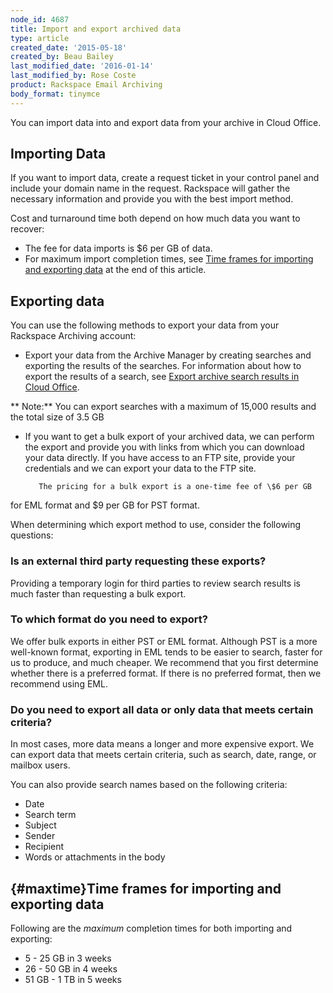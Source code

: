 ```yaml
---
node_id: 4687
title: Import and export archived data
type: article
created_date: '2015-05-18'
created_by: Beau Bailey
last_modified_date: '2016-01-14'
last_modified_by: Rose Coste
product: Rackspace Email Archiving
body_format: tinymce
---
```


You can import data into and export data from your archive in Cloud
Office.

Importing Data
--------------

If you want to import data, create a request ticket in your control
panel and include your domain name in the request. Rackspace will gather
the necessary information and provide you with the best import method.

Cost and turnaround time both depend on how much data you want to
recover:

-   The fee for data imports is \$6 per GB of data.
-   For maximum import completion times, see [Time frames for importing
    and exporting data](#maxtime) at the end of this article.

Exporting data
--------------

You can use the following methods to export your data from your
Rackspace Archiving account:

-   Export your data from the Archive Manager by creating searches and
    exporting the results of the searches. For information about how to
    export the results of a search, see [Export archive search results
    in Cloud
    Office](/howto/export-archive-search-results-in-cloud-office).

**           Note:** You can export searches with a maximum of 15,000
results and the total size of 3.5 GB

-   If you want to get a bulk export of your archived data, we can
    perform the export and provide you with links from which you can
    download your data directly. If you have access to an FTP site,
    provide your credentials and we can export your data to the
    FTP site.

           The pricing for a bulk export is a one-time fee of \$6 per GB
for EML format and \$9 per GB for PST format.

When determining which export method to use, consider the following
questions:

### **Is an external third party requesting these exports?**

Providing a temporary login for third parties to review search results
is much faster than requesting a bulk export.

### **To which format do you need to export?**

We offer bulk exports in either PST or EML format. Although PST is a
more well-known format, exporting in EML tends to be easier to search,
faster for us to produce, and much cheaper. We recommend that you first
determine whether there is a preferred format. If there is no preferred
format, then we recommend using EML.

### **Do you need to export all data or only data that meets certain criteria?**

In most cases, more data means a longer and more expensive export. We
can export data that meets certain criteria, such as search, date,
range, or mailbox users.

You can also provide search names based on the following criteria:

-   Date
-   Search term
-   Subject
-   Sender
-   Recipient
-   Words or attachments in the body

[](){#maxtime}Time frames for importing and exporting data
----------------------------------------------------------

Following are the *maximum* completion times for both importing and
exporting:

-   5 - 25 GB in 3 weeks
-   26 - 50 GB in 4 weeks
-   51 GB - 1 TB in 5 weeks


